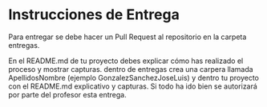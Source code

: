 # Instrucciones de Entrega
Para entregar se debe hacer un Pull Request al repositorio en la carpeta entregas. 

En el README.md de tu proyecto debes explicar cómo has realizado el proceso y mostrar capturas. dentro de entregas crea una carpera llamada ApellidosNombre (ejemplo GonzalezSanchezJoseLuis) 
y dentro tu proyecto con el README.md explicativo y capturas. Si todo ha ido bien se autorizará por parte del profesor esta entrega.
